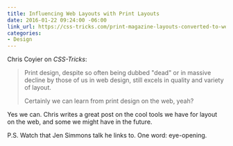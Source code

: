 ```yaml
---
title: Influencing Web Layouts with Print Layouts
date: 2016-01-22 09:24:00 -06:00
link_url: https://css-tricks.com/print-magazine-layouts-converted-to-web-layouts/
categories:
- Design
---
```


Chris Coyier on *CSS-Tricks*:

> Print design, despite so often being dubbed "dead" or in massive decline by those of us in web design, still excels in quality and variety of layout.
>
> Certainly we can learn from print design on the web, yeah?

Yes we can. Chris writes a great post on the cool tools we have for layout on the web, and some we might have in the future.

P.S. Watch that Jen Simmons talk he links to. One word: eye-opening.
